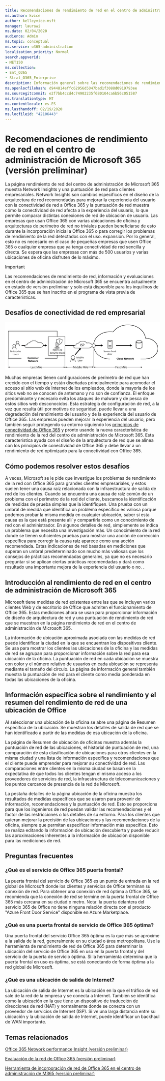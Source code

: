 ```yaml
---
title: Recomendaciones de rendimiento de red en el centro de administración de Microsoft 365 (versión preliminar)
ms.author: kvice
author: kelleyvice-msft
manager: laurawi
ms.date: 02/04/2020
audience: Admin
ms.topic: conceptual
ms.service: o365-administration
localization_priority: Normal
search.appverid:
- MET150
ms.collection:
- Ent_O365
- Strat_O365_Enterprise
description: Información general sobre las recomendaciones de rendimiento de red en el centro de administración de Microsoft 365 (versión preliminar)
ms.openlocfilehash: d944814effc62956d5047bad1f3088d0919793ee
ms.sourcegitcommit: e2f7bb4ccd4c74902235f680104ca6b56c051587
ms.translationtype: MT
ms.contentlocale: es-ES
ms.lasthandoff: 02/19/2020
ms.locfileid: "42106443"
---
```

# <a name="network-performance-recommendations-in-the-microsoft-365-admin-center-preview"></a>Recomendaciones de rendimiento de red en el centro de administración de Microsoft 365 (versión preliminar)

La página rendimiento de red del centro de administración de Microsoft 365 muestra Network Insights y una puntuación de red para clientes empresariales. Network Insights son cambios específicos en el diseño de la arquitectura de red recomendadas para mejorar la experiencia del usuario con la conectividad de red a Office 365 y la puntuación de red muestra cómo la conectividad de red afecta a la experiencia del usuario, lo que permite comparar distintas conexiones de red de ubicación de usuario. Las empresas que usan Office 365 con varias ubicaciones de oficina y arquitecturas de perímetro de red no triviales pueden beneficiarse de esto durante la incorporación inicial a Office 365 o para corregir los problemas de rendimiento de la red detectados con el uso. expansión. Por lo general, esto no es necesario en el caso de pequeñas empresas que usen Office 365 o cualquier empresa que ya tenga conectividad de red sencilla y directa. Se espera que las empresas con más de 500 usuarios y varias ubicaciones de oficina disfruten de lo máximo.

>[!IMPORTANT]
>Las recomendaciones de rendimiento de red, información y evaluaciones en el centro de administración de Microsoft 365 se encuentra actualmente en estado de versión preliminar y solo está disponible para los inquilinos de Office 365 que se han inscrito en el programa de vista previa de características.

## <a name="enterprise-network-connectivity-challenges"></a>Desafíos de conectividad de red empresarial

![Red del cliente a la nube](Media/m365-mac-perf/m365-mac-perf-first-last-mile.png)

Muchas empresas tienen configuraciones de perímetro de red que han crecido con el tiempo y están diseñadas principalmente para acomodar el acceso al sitio web de Internet de los empleados, donde la mayoría de los sitios web no se conocen de antemano y no son de confianza. El enfoque predominante y necesario evita los ataques de malware y de pesca de estos sitios web desconocidos. Esta estrategia de configuración de red, a la vez que resulta útil por motivos de seguridad, puede llevar a una degradación del rendimiento del usuario y de la experiencia del usuario de Office 365. Las empresas pueden mejorar la experiencia del usuario, pero también seguir protegendo su entorno siguiendo los [principios de conectividad de Office 365](https://aka.ms/pnc) y pronto usando la nueva característica de rendimiento de la red del centro de administración de Microsoft 365. Esta característica ayuda con el diseño de la arquitectura de red que se alinea con los principios de conectividad de Office 365 y debe llevar a un rendimiento de red optimizado para la conectividad con Office 365.

## <a name="how-we-can-solve-these-challenges"></a>Cómo podemos resolver estos desafíos

A veces, Microsoft se le pide que investigue los problemas de rendimiento de la red con Office 365 para grandes clientes empresariales, y estos suelen tener una causa raíz relacionada con la infraestructura de salida de red de los clientes. Cuando se encuentra una causa de raíz común de un problema con el perímetro de la red del cliente, buscamos la identificación de medidas de prueba simples que la identifiquen. Una prueba con un umbral de medida que identifica un problema específico es valiosa porque podemos probar la misma medida en cualquier ubicación, saber si esta causa es la que está presente allí y compartirla como un conocimiento de red con el administrador. En algunos detalles de red, simplemente se indica un problema que necesita una investigación más. Un conocimiento de la red donde se tienen suficientes pruebas para mostrar una acción de corrección específica para corregir la causa raíz aparece como una acción recomendada. Estas indicaciones de red basadas en mediciones que superan un umbral predeterminado son mucho más valiosas que los consejos de prácticas recomendadas generales, ya que no es necesario preguntar si se aplican ciertas prácticas recomendadas y dará como resultado una importante mejora de la experiencia del usuario o no. .

## <a name="network-performance-overview-in-the-microsoft-365-admin-center"></a>Introducción al rendimiento de red en el centro de administración de Microsoft 365

Microsoft tiene medidas de red existentes entre las que se incluyen varios clientes Web y de escritorio de Office que admiten el funcionamiento de Office 365. Estas mediciones ahora se usan para proporcionar información de diseño de arquitectura de red y una puntuación de rendimiento de red que se muestran en la página rendimiento de red en el centro de administración de Microsoft 365.

La información de ubicación aproximada asociada con las medidas de red puede identificar la ciudad en la que se encuentran los dispositivos cliente. Se usa para mostrar los clientes las ubicaciones de la oficina y las medidas de red se agrupan para proporcionar información sobre la red para esa ubicación de la oficina. La puntuación de red en cada ubicación se muestra con color y el número relativo de usuarios en cada ubicación se representa mediante el tamaño del círculo. La página de información general también muestra la puntuación de red para el cliente como media ponderada en todas las ubicaciones de la oficina.

## <a name="specific-office-location-network-performance-summary-and-insights"></a>Información específica sobre el rendimiento y el resumen del rendimiento de red de una ubicación de Office

Al seleccionar una ubicación de la oficina se abre una página de Resumen específica de la ubicación. Se muestran los detalles de salida de red que se han identificado a partir de las medidas de esa ubicación de la oficina.

La página de Resumen de ubicación de oficinas muestra además la puntuación de red de las ubicaciones, el historial de puntuación de red, una comparación de esta clasificación de ubicaciones para otros clientes en la misma ciudad y una lista de información específica y recomendaciones que el cliente puede emprender para mejorar su conectividad de red. Las comparaciones entre clientes en la misma ciudad se basan en la expectativa de que todos los clientes tengan el mismo acceso a los proveedores de servicios de red, la infraestructura de telecomunicaciones y los puntos cercanos de presencia de la red de Microsoft.

La pestaña detalles de la página ubicación de la oficina muestra los resultados de medidas específicos que se usaron para provenir de información, recomendaciones y la puntuación de red. Esto se proporciona para que los ingenieros de red puedan validar las recomendaciones y el factor de las restricciones o los detalles de su entorno.
Para los clientes que quieran mejorar la precisión de las ubicaciones y las recomendaciones de la oficina, siempre que permitan especificar información más específica. Esto se realiza editando la información de ubicación descubierta y puede reducir las aproximaciones inherentes a la información de ubicación disponible para las mediciones de red.

## <a name="faq"></a>Preguntas frecuentes

### <a name="what-is-office-365-service-front-door"></a>¿Qué es el servicio de Office 365 puerta frontal?

La puerta frontal del servicio de Office 365 es un punto de entrada en la red global de Microsoft donde los clientes y servicios de Office terminan su conexión de red. Para obtener una conexión de red óptima a Office 365, se recomienda que la conexión de red se termine en la puerta frontal de Office 365 más cercana en su ciudad o metro.
Nota: la puerta delantera del servicio 365 de Office no tiene ninguna relación directa con el producto "Azure Front Door Service" disponible en Azure Marketplace.

### <a name="what-is-an-optimal-office-365-service-front-door"></a>¿Qué es una puerta frontal de servicio de Office 365 óptima?

Una puerta frontal del servicio Office 365 óptima es la que más se aproxime a la salida de la red, generalmente en su ciudad o área metropolitana. Use la herramienta de rendimiento de red de Office 365 para determinar la ubicación del servicio de Office 365 en uso en la puerta frontal y del servicio de la puerta de servicio óptima. Si la herramienta determina que la puerta frontal en uso es óptima, se está conectando de forma óptima a la red global de Microsoft.

### <a name="what-is-an-internet-egress-location"></a>¿Qué es una ubicación de salida de Internet?

La ubicación de salida de Internet es la ubicación en la que el tráfico de red sale de la red de la empresa y se conecta a Internet. También se identifica como la ubicación en la que tiene un dispositivo de traducción de direcciones de red (NAT) y normalmente donde se conecta con un proveedor de servicios de Internet (ISP). Si ve una larga distancia entre su ubicación y la ubicación de salida de Internet, puede identificar un backhaul de WAN importante.

## <a name="related-topics"></a>Temas relacionados

[Office 365 Network performance Insight (versión preliminar)](office-365-network-mac-perf-insights.md)

[Evaluación de la red de Office 365 (versión preliminar)](office-365-network-mac-perf-score.md)

[Herramienta de incorporación de red de Office 365 en el centro de administración de M365 (versión preliminar)](office-365-network-mac-perf-onboarding-tool.md)
